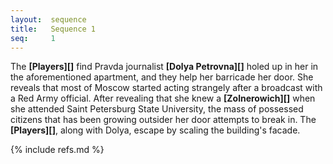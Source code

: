 ```yaml
---
layout:  sequence
title:   Sequence 1
seq:     1
---
```


The **[Players][]** find Pravda journalist **[Dolya Petrovna][]** holed up in her in the aforementioned apartment,
and they help her barricade her door.
She reveals that most of Moscow started acting strangely after a broadcast with a Red Army official.
After revealing that she knew a **[Zolnerowich][]** when she attended Saint Petersburg State University,
the mass of possessed citizens that has been growing outsider her door attempts to break in.
The **[Players][]**, along with Dolya, escape by scaling the building's facade. 


{% include refs.md %}





